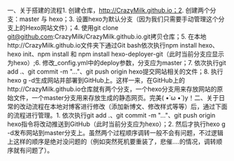 
一、关于搭建的流程1. 创建仓库，http://CrazyMilk.github.io；2. 创建两个分支：master 与 hexo；3. 设置hexo为默认分支（因为我们只需要手动管理这个分支上的Hexo网站文件）；4. 使用git clone git@github.com:CrazyMilk/CrazyMilk.github.io.git拷贝仓库；5. 在本地http://CrazyMilk.github.io文件夹下通过Git bash依次执行npm install hexo、hexo init、npm install 和 npm install hexo-deployer-git（此时当前分支应显示为hexo）;6. 修改_config.yml中的deploy参数，分支应为master；7. 依次执行git add .、git commit -m "..."、git push origin hexo提交网站相关的文件；8. 执行hexo g -d生成网站并部署到GitHub上。这样一来，在GitHub上的http://CrazyMilk.github.io仓库就有两个分支，一个hexo分支用来存放网站的原始文件，一个master分支用来存放生成的静态网页。完美( •̀ ω •́ )y！二、关于日常的改动流程在本地对博客进行修改（添加新博文、修改样式等等）后，通过下面的流程进行管理。1. 依次执行git add .、git commit -m "..."、git push origin hexo指令将改动推送到GitHub（此时当前分支应为hexo）；2. 然后才执行hexo g -d发布网站到master分支上。虽然两个过程顺序调转一般不会有问题，不过逻辑上这样的顺序是绝对没问题的（例如突然死机要重装了，悲催....的情况，调转顺序就有问题了）。

